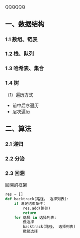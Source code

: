 #
QQQQQQ






## 一、数据结构         
### 1.1 数组、链表       
### 1.2 栈、队列   
### 1.3 哈希表、集合    
### 1.4 树        
（1）遍历方式      
- 前中后序遍历
- 层次遍历


## 二、算法     
### 2.1 递归           
### 2.2 分治  
### 2.3 回溯      
回溯的框架     
```Python  
res = []
def backtrack(路径， 选择列表):
    if 满足结束条件：
        res.add(路径)
        return
    for 选择 in 选择列表:
        做选择
        backtrack(路径， 选择列表)
        撤销选择
```


